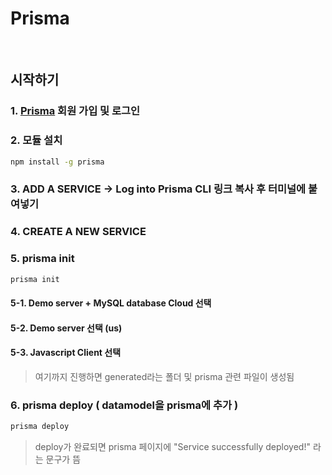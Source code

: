 # Prisma 

<br>

## 시작하기 

### 1. [Prisma] 회원 가입 및 로그인 

### 2. 모듈 설치 
```bash
npm install -g prisma
``` 

### 3. ADD A SERVICE → Log into Prisma CLI 링크 복사 후 터미널에 붙여넣기 

### 4. CREATE A NEW SERVICE 

### 5. prisma init 
```bash
prisma init 
```
#### 5-1. Demo server + MySQL database Cloud 선택 
#### 5-2. Demo server 선택 (us)
#### 5-3. Javascript Client 선택

> 여기까지 진행하면 generated라는 폴더 및 prisma 관련 파일이  생성됨 

### 6. prisma deploy ( datamodel을 prisma에 추가 )
```bash
prisma deploy 
```

> deploy가 완료되면 prisma 페이지에 "Service successfully deployed!" 라는 문구가 뜸  




[Prisma]:https://www.prisma.io/